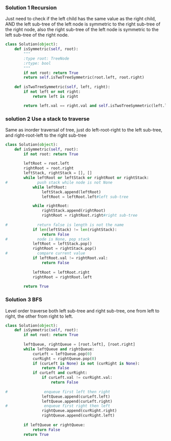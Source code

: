 ### Solution 1 Recursion
Just need to check if the left child has the same value as the right child, AND the left sub-tree of the left node is symmetric to the right sub-tree of the right node, also the right sub-tree of the left node is symmetric to the left sub-tree of the right node.
```python
class Solution(object):
    def isSymmetric(self, root):
        """
        :type root: TreeNode
        :rtype: bool
        """
        if not root: return True
        return self.isTwoTreeSymmetric(root.left, root.right)
    
    def isTwoTreeSymmetric(self, left, right):
        if not left or not right:
            return left is right

        return left.val == right.val and self.isTwoTreeSymmetric(left.left, right.right) and self.isTwoTreeSymmetric(left.right, right.left)
```
### solution 2 Use a stack to traverse
Same as inorder traversal of tree, just do left-root-right to the left sub-tree, and right-root-left to the right sub-tree
```python
class Solution(object):
    def isSymmetric(self, root):
        if not root: return True
        
        leftRoot = root.left
        rightRoot = root.right
        leftStack, rightStack = [], []
        while leftRoot or leftStack or rightRoot or rightStack:
#             push stack while node is not None
            while leftRoot:
                leftStack.append(leftRoot)
                leftRoot = leftRoot.left#left sub-tree

            while rightRoot:
                rightStack.append(rightRoot)
                rightRoot = rightRoot.right#right sub-tree
            
#             return false is length is not the name
            if len(leftStack) != len(rightStack):
                return False
#             node is None, pop stack
            leftRoot = leftStack.pop()
            rightRoot = rightStack.pop()
#             compare current value
            if leftRoot.val != rightRoot.val:
                return False
        
            leftRoot = leftRoot.right
            rightRoot = rightRoot.left
        
        return True
```

### Solution 3 BFS
Level order traverse both left sub-tree and right sub-tree, one from left to right, the other from right to left.
```python
class Solution(object):
    def isSymmetric(self, root):
        if not root: return True
        
        leftQueue, rightQueue = [root.left], [root.right]
        while leftQueue and rightQueue:
            curLeft = leftQueue.pop(0)
            curRight = rightQueue.pop(0)
            if (curLeft is None) is not (curRight is None):
                return False
            if curLeft and curRight:
                if curLeft.val != curRight.val:
                    return False
                
#                enqueue first left then right
                leftQueue.append(curLeft.left)
                leftQueue.append(curLeft.right)
#                enqueue first right then left
                rightQueue.append(curRight.right)
                rightQueue.append(curRight.left)
        
        if leftQueue or rightQueue:
            return False
        return True
```